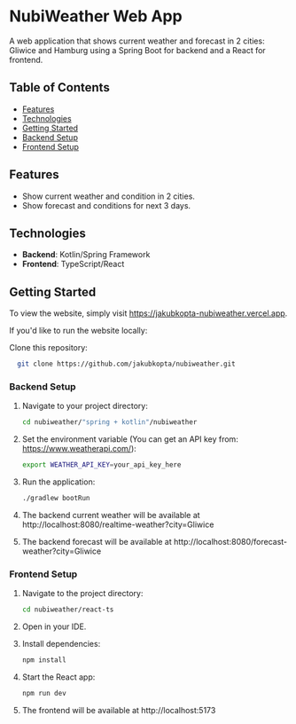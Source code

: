 # NubiWeather Web App

A web application that shows current weather and forecast in 2 cities: Gliwice and Hamburg using a Spring Boot for backend and a React for frontend.

## Table of Contents

- [Features](#features)
- [Technologies](#technologies)
- [Getting Started](#getting-started)
- [Backend Setup](#backend-setup)
- [Frontend Setup](#frontend-setup)

## Features

- Show current weather and condition in 2 cities.
- Show forecast and conditions for next 3 days.

## Technologies

- **Backend**: Kotlin/Spring Framework
- **Frontend**: TypeScript/React

## Getting Started

To view the website, simply visit https://jakubkopta-nubiweather.vercel.app.

If you'd like to run the website locally:

Clone this repository:

```bash
  git clone https://github.com/jakubkopta/nubiweather.git
```

### Backend Setup

1. Navigate to your project directory:

   ```bash
   cd nubiweather/"spring + kotlin"/nubiweather
   ```

2. Set the environment variable (You can get an API key from: https://www.weatherapi.com/):

   ```bash
   export WEATHER_API_KEY=your_api_key_here
   ```

3. Run the application:

    ```bash
   ./gradlew bootRun
   ```
    
5. The backend current weather will be available at http://localhost:8080/realtime-weather?city=Gliwice
6. The backend forecast will be available at http://localhost:8080/forecast-weather?city=Gliwice


### Frontend Setup

1. Navigate to the project directory:

   ```bash
   cd nubiweather/react-ts
   ```

2. Open in your IDE.
3. Install dependencies:

   ```bash
   npm install
   ```

4. Start the React app:

   ```bash
   npm run dev
   ```

5. The frontend will be available at http://localhost:5173

